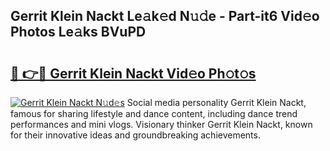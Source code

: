 ## Gerrit Klein Nackt Le𝚊k𝚎d N𝚞𝚍e - Part-it6 Vid𝚎o Photos Le𝚊ks BVuPD

# <h2><a href="http://fb2suz.evod.top/?m=Gerrit+Klein+Nackt">🔗 👉🔴 Gerrit Klein Nackt Vid𝚎o Ph𝚘t𝚘s</a></h2>

[![Gerrit Klein Nackt N𝚞d𝚎s](https://i.imgur.com/8V9OHl7.gif)](http://fb2suz.evod.top/?m=Gerrit+Klein+Nackt)
Social media personality Gerrit Klein Nackt, famous for sharing lifestyle and dance content, including dance trend performances and mini vlogs. Visionary thinker Gerrit Klein Nackt, known for their innovative ideas and groundbreaking achievements. 
